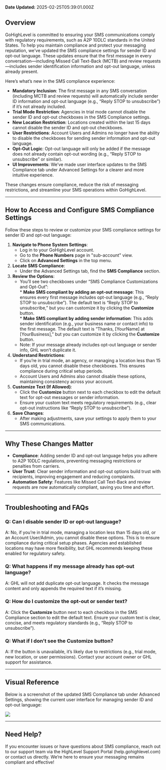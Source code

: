 **Date Updated:** 2025-02-25T05:39:01.000Z

## Overview

GoHighLevel is committed to ensuring your SMS communications comply with regulatory requirements, such as A2P 10DLC standards in the United States. To help you maintain compliance and protect your messaging reputation, we’ve updated the SMS compliance settings for sender ID and opt-out language. These updates ensure that the first message in every conversation—including Missed Call Text-Back (MCTB) and review requests—includes sender identification information and opt-out language, unless already present.

Here’s what’s new in the SMS compliance experience:

* **Mandatory Inclusion**: The first message in any SMS conversation (including MCTB and review requests) will automatically include sender ID information and opt-out language (e.g., “Reply STOP to unsubscribe”) if it’s not already included.
* **Trial Mode Restriction**: Agencies in trial mode cannot disable the sender ID and opt-out checkboxes in the SMS Compliance settings.
* **New Location Restriction**: Locations created within the last 15 days cannot disable the sender ID and opt-out checkboxes.
* **User Restrictions**: Account Users and Admins no longer have the ability to disable the checkboxes for sending sender information and opt-out language.
* **Opt-Out Logic**: Opt-out language will only be added if the message does not already contain opt-out wording (e.g., “Reply STOP to unsubscribe” or similar).
* **UI Improvements**: We’ve made user interface updates to the SMS Compliance tab under Advanced Settings for a clearer and more intuitive experience.

These changes ensure compliance, reduce the risk of messaging restrictions, and streamline your SMS operations within GoHighLevel.

---

## How to Access and Configure SMS Compliance Settings

Follow these steps to review or customize your SMS compliance settings for sender ID and opt-out language:

1. **Navigate to Phone System Settings**:  
   * Log in to your GoHighLevel account.  
   * Go to the **Phone Numbers** page in "sub-account" view.  
   * Click on **Advanced Settings** in the top menu.
2. **Locate SMS Compliance**:  
   * Under the Advanced Settings tab, find the **SMS Compliance** section.
3. **Review the Options**:  
   * You’ll see two checkboxes under “SMS Compliance Customizations and Opt-Out”:  
         * **Make SMS compliant by adding an opt-out message**: This ensures every first message includes opt-out language (e.g., “Reply STOP to unsubscribe”). The default text is “Reply STOP to unsubscribe,” but you can customize it by clicking the **Customize** button.  
         * **Make SMS compliant by adding sender information**: This adds sender identification (e.g., your business name or contact info) to the first message. The default text is “Thanks, \[YourName\] at \[YourBusiness\],” but you can customize it by clicking the **Customize** button.  
   * Note: If your message already includes opt-out language or sender info, GHL won’t duplicate it.
4. **Understand Restrictions**:  
   * If you’re in trial mode, an agency, or managing a location less than 15 days old, you cannot disable these checkboxes. This ensures compliance during critical setup periods.  
   * Account Users and Admins also cannot disable these options, maintaining consistency across your account.
5. **Customize Text (If Allowed)**:  
   * Click the **Customize** button next to each checkbox to edit the default text for opt-out messages or sender information.  
   * Ensure your custom text meets regulatory requirements (e.g., clear opt-out instructions like “Reply STOP to unsubscribe”).
6. **Save Changes**:  
   * After making adjustments, save your settings to apply them to your SMS communications.

---

## Why These Changes Matter

* **Compliance**: Adding sender ID and opt-out language helps you adhere to A2P 10DLC regulations, preventing messaging restrictions or penalties from carriers.
* **User Trust**: Clear sender information and opt-out options build trust with recipients, improving engagement and reducing complaints.
* **Automation Safety**: Features like Missed Call Text-Back and review requests are now automatically compliant, saving you time and effort.

---

## Troubleshooting and FAQs

### Q: Can I disable sender ID or opt-out language?

A: No, if you’re in trial mode, managing a location less than 15 days old, or an Account User/Admin, you cannot disable these options. This is to ensure compliance during critical setup phases. Agencies and established locations may have more flexibility, but GHL recommends keeping these enabled for regulatory safety.

### Q: What happens if my message already has opt-out language?

A: GHL will not add duplicate opt-out language. It checks the message content and only appends the required text if it’s missing.

### Q: How do I customize the opt-out or sender text?

A: Click the **Customize** button next to each checkbox in the SMS Compliance section to edit the default text. Ensure your custom text is clear, concise, and meets regulatory standards (e.g., “Reply STOP to unsubscribe”).

### Q: What if I don’t see the Customize button?

A: If the button is unavailable, it’s likely due to restrictions (e.g., trial mode, new location, or user permissions). Contact your account owner or GHL support for assistance.

---

## Visual Reference

Below is a screenshot of the updated SMS Compliance tab under Advanced Settings, showing the current user interface for managing sender ID and opt-out language:

![](https://s3.amazonaws.com/cdn.freshdesk.com/data/helpdesk/attachments/production/155042163281/original/SuAVU7v19n5GHRRYcsxvL55PpeixNQS6lg.png?1740440804)

---

## Need Help?

If you encounter issues or have questions about SMS compliance, reach out to our support team via the HighLevel Support Portal (help.gohighlevel.com) or contact us directly. We’re here to ensure your messaging remains compliant and effective!